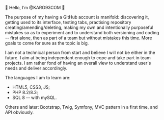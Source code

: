 👋 Hello, I’m @KARO93COM 👋

The purpose of my having a GitHub account is manifold: discovering it, getting used to its interface, testing tabs, practising repository creating/amending/deleting, making my own and intentionally purposeful mistakes so as to experiment and to understand both versioning and coding -- first alone, then as part of a team but without mistakes this time. More goals to come for sure as the topic is big.

I am not a technical person from start and believe I will not be either in the future. I aim at being independant enough to cope and take part in team projects. I am rather fond of having an overall view to understand user's needs and deliver accordingly.

The languages I am to learn are:
- HTML5, CSS3, JS;
- PHP 8.2/8.3;
- SQL 8 -- with mySQL.
  
Others and later:  Bootstrap, Twig, Symfony, MVC pattern in a first time, and API obviously.

<!---
KARO93COM/KARO93COM is a ✨ special ✨ repository because its `README.md` (this file) appears on your GitHub profile.
You can click the Preview link to take a look at your changes.
--->
